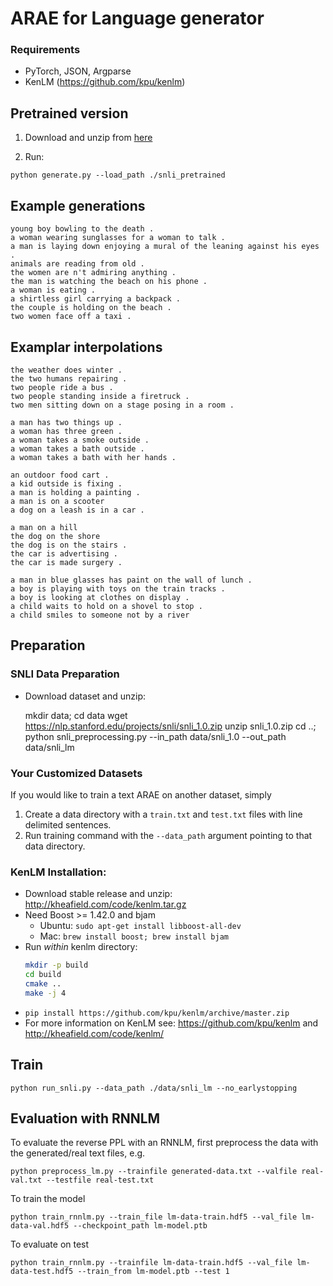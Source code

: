 # ARAE for Language generator

### Requirements
- PyTorch, JSON, Argparse
- KenLM (https://github.com/kpu/kenlm)

## Pretrained version

1) Download and unzip from [here](https://drive.google.com/file/d/1h66T8UdFuNWWjvmLLcYC9bHExpNv8NR4/view?usp=sharing)

2) Run: 

```
python generate.py --load_path ./snli_pretrained
```


## Example generations

```
young boy bowling to the death .
a woman wearing sunglasses for a woman to talk .
a man is laying down enjoying a mural of the leaning against his eyes .
animals are reading from old .
the women are n't admiring anything .
the man is watching the beach on his phone .
a woman is eating .
a shirtless girl carrying a backpack .
the couple is holding on the beach .
two women face off a taxi .
```

## Examplar interpolations

```
the weather does winter .
the two humans repairing .
two people ride a bus .
two people standing inside a firetruck .
two men sitting down on a stage posing in a room .

a man has two things up .
a woman has three green .
a woman takes a smoke outside .
a woman takes a bath outside .
a woman takes a bath with her hands .

an outdoor food cart .
a kid outside is fixing .
a man is holding a painting .
a man is on a scooter
a dog on a leash is in a car .

a man on a hill
the dog on the shore
the dog is on the stairs .
the car is advertising .
the car is made surgery .

a man in blue glasses has paint on the wall of lunch .
a boy is playing with toys on the train tracks .
a boy is looking at clothes on display .
a child waits to hold on a shovel to stop .
a child smiles to someone not by a river
```

## Preparation

### SNLI Data Preparation
- Download dataset and unzip:
    
    mkdir data; cd data
    wget https://nlp.stanford.edu/projects/snli/snli_1.0.zip
    unzip snli_1.0.zip
    cd ..; python snli_preprocessing.py --in_path data/snli_1.0 --out_path data/snli_lm

### Your Customized Datasets
If you would like to train a text ARAE on another dataset, simply
1) Create a data directory with a `train.txt` and `test.txt` files with line delimited sentences.
2) Run training command with the `--data_path` argument pointing to that data directory.

### KenLM Installation:
- Download stable release and unzip: http://kheafield.com/code/kenlm.tar.gz
- Need Boost >= 1.42.0 and bjam
    - Ubuntu: `sudo apt-get install libboost-all-dev`
    - Mac: `brew install boost; brew install bjam`
- Run *within* kenlm directory:
    ```bash
    mkdir -p build
    cd build
    cmake ..
    make -j 4
    ```
- `pip install https://github.com/kpu/kenlm/archive/master.zip`
- For more information on KenLM see: https://github.com/kpu/kenlm and http://kheafield.com/code/kenlm/


## Train

```
python run_snli.py --data_path ./data/snli_lm --no_earlystopping
```


## Evaluation with RNNLM

To evaluate the reverse PPL with an RNNLM, first preprocess the data with the generated/real text files, e.g.

```
python preprocess_lm.py --trainfile generated-data.txt --valfile real-val.txt --testfile real-test.txt
```

To train the model

```
python train_rnnlm.py --train_file lm-data-train.hdf5 --val_file lm-data-val.hdf5 --checkpoint_path lm-model.ptb
```

To evaluate on test

```
python train_rnnlm.py --trainfile lm-data-train.hdf5 --val_file lm-data-test.hdf5 --train_from lm-model.ptb --test 1 
```
